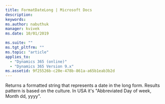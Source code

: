 ```yaml
---
title: FormatDateLong | Microsoft Docs
description: 
keywords:
ms.author: nabuthuk
manager: kvivek
ms.date: 10/01/2019

ms.suite: ""
ms.tgt_pltfrm: ""
ms.topic: "article"
applies_to: 
  - "Dynamics 365 (online)"
  - "Dynamics 365 Version 9.x"
ms.assetid: 9f25526b-c20e-478b-861a-a65b1eab3b2d
---
```

Returns a formatted string that represents a date in the long form. Results pattern is based on the culture. In USA it's "Abbreviated Day of week, Month dd, yyyy".
